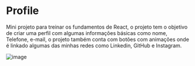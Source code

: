# Profile


Mini projeto para treinar os fundamentos de React, o projeto tem o objetivo de criar uma perfil com algumas informações básicas como nome, Telefone, e-mail, o projeto também conta com botões com animações onde é linkado algumas das minhas redes como Linkedin, GitHub e Instagram.

![image](https://github.com/philipeagra/Profile/assets/103474553/329dcd29-7bda-4615-bf90-b95b74530519)
